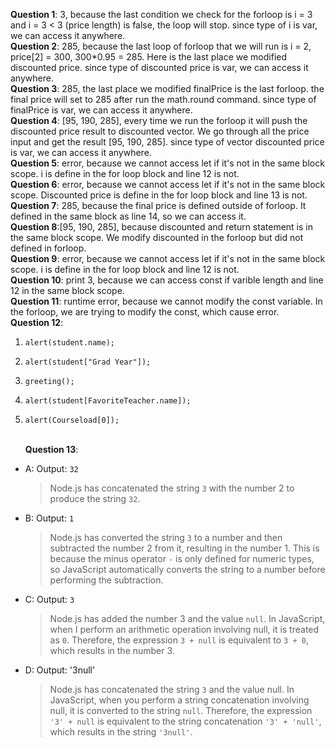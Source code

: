 <b>Question 1</b>: 3, because the last condition we check for the forloop is i = 3 and i = 3 < 3 (price length) is false, the loop will stop. since type of i is var, we can access it anywhere. <br>
<b>Question 2</b>: 285,  because the last loop of forloop that we will run is i = 2, price[2] = 300, 300*0.95 = 285. Here is the last place we modified discounted price. since type of discounted price is var, we can access it anywhere. <br>
<b>Question 3</b>: 285, the last place we modified finalPrice is the last forloop. the final price will set to 285 after run the math.round command. since type of finalPrice is var, we can access it anywhere.<br>
<b>Question 4</b>: [95, 190, 285], every time we run the forloop it will push the discounted price result to discounted vector. We go through all the price input and get the result [95, 190, 285]. since type of vector discounted price is var, we can access it anywhere.<br>
<b>Question 5</b>: error, because we cannot access let if it's not in the same block scope. i is define in the for loop block and line 12 is not. <br>
<b>Question 6</b>: error, because we cannot access let if it's not in the same block scope. Discounted price is define in the for loop block and line 13 is not. <br>
<b>Question 7</b>: 285, because the final price is defined outside of forloop. It defined in the same block as line 14, so we can access it.<br>
<b>Question 8</b>:[95, 190, 285], because discounted and return statement is in the same block scope. We modify discounted in the forloop but did not defined in forloop. <br>
<b>Question 9</b>: error, because we cannot access let if it's not in the same block scope. i is define in the for loop block and line 12 is not. <br>
<b>Question 10</b>: print 3, because we can access const if varible length and line 12 in the same block scope. <br>
<b>Question 11</b>: runtime error, because we cannot modify the const variable. In the forloop, we are trying to modify the const, which cause error.<br>
<b>Question 12</b>:
1. `alert(student.name);`
2. `alert(student["Grad Year"]);`
3. `greeting();`
4. `alert(student[FavoriteTeacher.name]);`
5. `alert(Courseload[0]);`



   <br>
   <b>Question 13</b>:
-  A: Output: `32`
   > Node.js has concatenated the string `3` with the number 2 to produce the string `32`.
-  B: Output: `1`
   > Node.js has converted the string `3` to a number and then subtracted the number 2 from it, resulting in the number 1. This is because the minus operator `-` is only defined for numeric types, so JavaScript automatically converts the string to a number before performing the subtraction.
-  C: Output: `3`
   > Node.js has added the number 3 and the value `null`. In JavaScript, when I perform an arithmetic operation involving null, it is treated as `0`. Therefore, the expression `3 + null` is equivalent to `3 + 0`, which results in the number 3.
-  D: Output: '3null'
   >  Node.js has concatenated the string `3` and the value null. In JavaScript, when you perform a string concatenation involving null, it is converted to the string `null`. Therefore, the expression `'3' + null` is equivalent to the string concatenation `'3' + 'null'`, which results in the string `'3null'`.